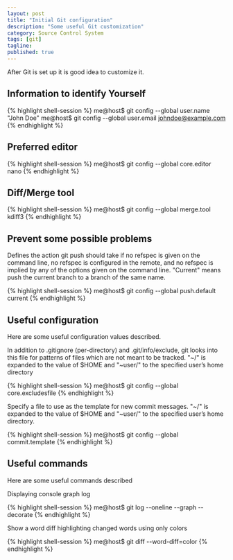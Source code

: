 ```yaml
---
layout: post
title: "Initial Git configuration"
description: "Some useful Git customization"
category: Source Control System
tags: [git]
tagline:
published: true
---
```


After Git is set up it is good idea to customize it.

## Information to identify Yourself
{% highlight shell-session %}
me@host$ git config --global user.name "John Doe"
me@host$ git config --global user.email johndoe@example.com
{% endhighlight %}

## Preferred editor
{% highlight shell-session %}
me@host$ git config --global core.editor nano
{% endhighlight %}

## Diff/Merge tool
{% highlight shell-session %}
me@host$ git config --global merge.tool kdiff3
{% endhighlight %}

## Prevent some possible problems

Defines the action git push should take if no refspec is given on the command line, no refspec is configured in the
remote, and no refspec is implied by any of the options given on the command line. "Current" means push the current
branch to a branch of the same name.

{% highlight shell-session %}
me@host$ git config --global push.default current
{% endhighlight %}

## Useful configuration

Here are some useful configuration values described.

In addition to .gitignore (per-directory) and .git/info/exclude, git looks into this file for patterns of files which
are not meant to be tracked. "~/" is expanded to the value of $HOME and "~user/" to the specified user’s home directory

{% highlight shell-session %}
me@host$ git config --global core.excludesfile <path to file>
{% endhighlight %}

Specify a file to use as the template for new commit messages. "~/" is expanded to the value of $HOME and "~user/"
to the specified user’s home directory.

{% highlight shell-session %}
me@host$ git config --global commit.template <path to file>
{% endhighlight %}

## Useful commands

Here are some useful commands described

Displaying console graph log

{% highlight shell-session %}
me@host$ git log --oneline --graph --decorate
{% endhighlight %}

Show a word diff highlighting changed words using only colors

{% highlight shell-session %}
me@host$ git diff --word-diff=color
{% endhighlight %}
